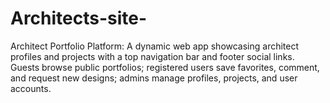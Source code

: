 # Architects-site-
Architect Portfolio Platform: A dynamic web app showcasing architect profiles and projects with a top navigation bar and footer social links. Guests browse public portfolios; registered users save favorites, comment, and request new designs; admins manage profiles, projects, and user accounts.
